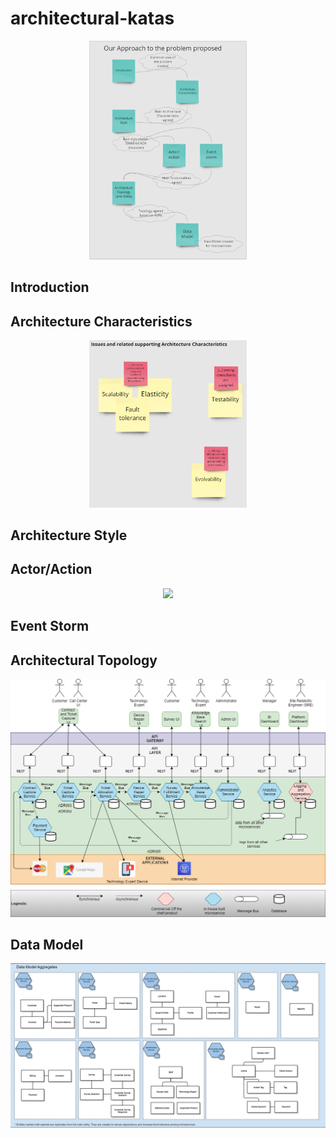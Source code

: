 ﻿# architectural-katas

<p align="center">
<img width="50%" src="images/approach.png"/>  
</p>

## Introduction

## Architecture Characteristics

<p align="center">
<img width="50%" src="adrs/images/issues-and-quality-attributes.png"/>  
</p>

## Architecture Style

## Actor/Action

<p align="center">
<img width="50%" src="images/actor-actions.png"/>  
</p>

## Event Storm

## Architectural Topology

<p align="center">
<img width="100%" src="images/katalysts_arch.png"/>  
</p>

## Data Model

<p align="center">
<img width="100%" src="images/datamodel.png"/>  
</p>

